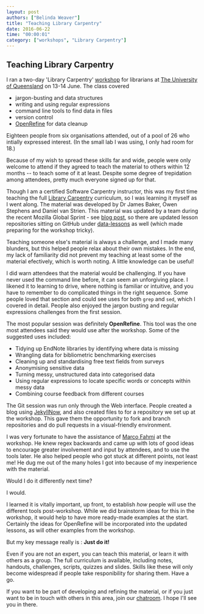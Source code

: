 ```yaml
---
layout: post
authors: ["Belinda Weaver"]
title: "Teaching Library Carpentry"
date: 2016-06-22
time: "00:00:01"
category: ["workshops", "Library Carpentry"]
---
```

## Teaching Library Carpentry 

I ran a two-day 'Library Carpentry' [workshop](http://weaverbel.github.io/2016-06-13-LibCarp/index.html) for librarians at [The University of Queensland](http://www.uq/edu.au/) on 13-14 June. The class covered

- jargon-busting and data structures
- writing and using regular expressions
- command line tools to find data in files
- version control
- [OpenRefine](http://openrefine.org/) for data cleanup

Eighteen people from six organisations attended, out of a pool of 26 who intially expressed interest. (In the small lab I was using, I only had room for 18.)

Because of my wish to spread these skills far and wide, people were only welcome to attend if they agreed to teach the material to others within 12 months -- to teach some of it at least. Despite some degree of trepidation among attendees, pretty much everyone signed up for that.

Though I am a certified Software Carpentry instructor, this was my first time teaching the full [Library  Carpentry](https://github.com/LibraryCarpentry) curriculum, so I was learning it myself as I went along. The material was developed by Dr James Baker, Owen Stephens and Daniel van Strien. This material was updated by a team during the recent Mozilla Global Sprint - see [blog post](http://software-carpentry.org/blog/2016/06/LibrarCarpentrysprint.html), so there are updated lesson repositories sitting on GitHub under [data-lessons](https://github.com/data-lessons) as well (which made preparing for the workshop tricky).

Teaching someone else's material is always a challenge, and I made many blunders, but this helped people relax about their own mistakes. In the end, my lack of familiarity did not prevent my teaching at least some of the material efectively, which is worth noting. A little knowledge can be useful! 

I did warn attendees that the material would be challenging. If you have never used the command line before, it can seem an unforgiving place. I likened it to learning to drive, where nothing is familiar or intuitive, and you have to remember to do complicated things in the right sequence. Some people loved that section and could see uses for both `grep` and `sed`, which I covered in detail. People also enjoyed the jargon busting and regular expressions challenges from the first session. 

The most popular session was definitely **OpenRefine**. This tool was the one most attendees said they would use after the workshop. Some of the suggested uses included: 

- Tidying up EndNote libraries by identifying where data is missing
- Wrangling data for bibliometric benchmarking exercises
- Cleaning up and standardising free text fields from surveys
- Anonymising sensitive data
- Turning messy, unstructured data into categorised data
- Using regular expressions to locate specific words or concepts within messy data
- Combining course feedback from different courses

The Git session was run only through the Web interface. People created a blog using [JekyllNow](https://github.com/barryclark/jekyll-now), and also created files to for a repository we set up at the workshop. This gave them the opportunity to fork and branch repositories and do pull requests in a visual-friendly environment.

I was very fortunate to have the assistance of [Marco Fahmi](https://twitter.com/dataronin) at the workshop. He knew regex backwards and came up with lots of good ideas to encourage greater involvement and input by attendees, and to use the tools later. He also helped people who got stuck at different points, not least me! He dug me out of the many holes I got into because of my inexperience with the material.

Would I do it differently next time? 

I would.

I learned it is vitally important, up front, to establish *how* people will use the different tools post-workshop. While we did brainstorm ideas for this in the workshop, it would help to have more ready-made examples at the start. Certainly the ideas for OpenRefine will be incorporated into the updated lessons, as will other examples from the workshop.

But my key message really is : **Just do it!** 

Even if you are not an expert, you can teach this material, or learn it with others as a group. The full curriculum is available, including notes, handouts, challenges, scripts, quizzes and slides. Skills like these will only become widespread if people take responibility for sharing them. Have a go. 

If you want to be part of developing and refining the material, or if you just want to be in touch with others in this area, join our [chatroom](https://gitter.im/weaverbel/LibraryCarpentry). I hope I'll see you in there.
